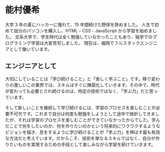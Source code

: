 # 能村優希

大学 3 年の夏にハッカーに憧れて、15 年間続けた野球を辞めました。
人生で初めて自分のパソコンを購入し、HTML・CSS・JavaScript から学習を始めました。
文系大学で、学生時代は全く勉強していなかったこともあり、独学でのプログラミング学習は大変苦労しました。
現在は、福岡でフルスタックエンジニアとして働いています。

## エンジニアとして

大切にしていることは「学び続けること」と「楽しく学ぶこと」です。移り変わりの激しいこの業界では、スキルはすぐに陳腐化していきます。その中で、時代が変わっても必要とされ続けるのは、特定の技術ではなく、「学ぶ力」だと思っています。

そして新しいことを継続して学び続けるには、学習のプロセスを楽しむことが必要不可欠です。これまで自分は何度も勉強をしようとして途中で挫折してきましたが、それは学習のプロセスを楽しむことができていなかったからでした。学んだことで何をしたいのか、何を作りたいのかという将来的にワクワクするようなビジョンを描き、息をするように学び続けることが「学ぶ力」を伸ばす最も有効な方法だと考えています。だからこそ、技術を単なるスキルではなく、自分が作りたいものを実現するための手段として楽しみながら学習を続けていきます。
